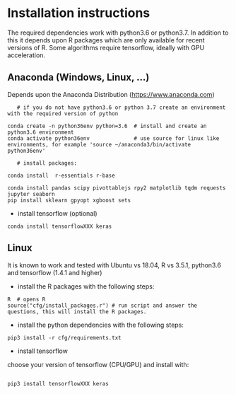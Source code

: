 # Installation instructions

The required dependencies work with python3.6 or python3.7.
In addition to this it depends upon R packages
which are only available for recent versions of R. Some algorithms
require tensorflow, ideally with GPU acceleration.


## Anaconda (Windows, Linux, ...)

Depends upon the Anaconda Distribution (https://www.anaconda.com)

```
   # if you do not have python3.6 or python 3.7 create an environment with the required version of python

conda create -n python36env python=3.6  # install and create an python3.6 environment
conda activate python36env              # use source for linux like environments, for example 'source ~/anaconda3/bin/activate python36env'

   # install packages:
   
conda install  r-essentials r-base

conda install pandas scipy pivottablejs rpy2 matplotlib tqdm requests jupyter seaborn
pip install sklearn gpyopt xgboost sets

```


- install tensorflow (optional)

```
conda install tensorflowXXX keras
```

## Linux

It is known to work and tested with Ubuntu vs 18.04, R vs 3.5.1,
python3.6 and tensorflow (1.4.1 and higher)

- install the R packages with the following steps:

```
R  # opens R
source("cfg/install_packages.r") # run script and answer the questions, this will install the R packages.
```


- install the python dependencies with the following steps:

```
pip3 install -r cfg/requirements.txt
```

- install tensorflow

choose your version of tensorflow (CPU/GPU) and install with:

```

pip3 install tensorflowXXX keras

```


